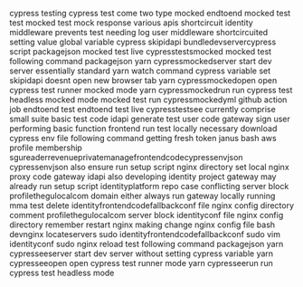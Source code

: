 cypress testing cypress test come two type mocked endtoend mocked test test mocked test mock response various apis shortcircuit identity middleware prevents test needing log user middleware shortcircuited setting value global variable cypress skipidapi bundledevservercypress script packagejson mocked test live cypresstestsmocked mocked test following command packagejson yarn cypressmockedserver start dev server essentially standard yarn watch command cypress variable set skipidapi doesnt open new browser tab yarn cypressmockedopen open cypress test runner mocked mode yarn cypressmockedrun run cypress test headless mocked mode mocked test run cypressmockedyml github action job endtoend test endtoend test live cypresstestsee currently comprise small suite basic test code idapi generate test user code gateway sign user performing basic function frontend run test locally necessary download cypress env file following command getting fresh token janus bash aws profile membership sgureaderrevenueprivatemanagefrontendcodecypressenvjson cypressenvjson also ensure run setup script nginx directory set local nginx proxy code gateway idapi also developing identity project gateway may already run setup script identityplatform repo case conflicting server block profilethegulocalcom domain either always run gateway locally running mma test delete identityfrontendcodefallbackconf file nginx config directory comment profilethegulocalcom server block identityconf file nginx config directory remember restart nginx making change nginx config file bash devnginx locateservers sudo identityfrontendcodefallbackconf sudo vim identityconf sudo nginx reload test following command packagejson yarn cypresseeserver start dev server without setting cypress variable yarn cypresseeopen open cypress test runner mode yarn cypresseerun run cypress test headless mode